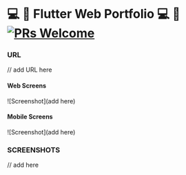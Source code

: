 
# 💻 📱 Flutter Web Portfolio 💻 📱[![PRs Welcome](https://img.shields.io/badge/PRs-welcome-brightgreen.svg?style=flat-square)](https://github.com/PeachBlack-Alba) 

### URL
// add URL here 

#### Web Screens

![Screenshot](add here)

#### Mobile Screens
![Screenshot](add here)

### SCREENSHOTS
// add here 
